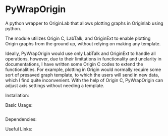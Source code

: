 # PyWrapOrigin
A python wrapper to OriginLab that allows plotting graphs in Originlab using python. 

The module utilizes Origin C, LabTalk, and OriginExt to enable plotting Origin graphs from the ground up, without relying on making any template. 

Ideally, PyWrapOrigin would use only LabTalk and OriginExt to handle all operations, however, due to their limitations in functionality and unclarity in documentations, I have written some Origin C codes to extend the functionalities. For example, plotting in Origin would normally require some sort of presaved graph template, to which the users will send in new data, which I find quite inconvenient. With the help of Origin C, PyWrapOrigin can adjust axis settings without needing a template.
 
 Installation:
 
 Basic Usage:
 ```python
 
 ```
 Dependencies:
 
 Useful Links:
 
